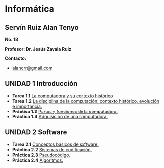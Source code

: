 # Informática

## Servín Ruiz Alan Tenyo

**No. 18**

**Profesor: Dr. Jesús Zavala Ruiz**

**Contacto:**
* alancrr@gmail.com
## UNIDAD 1 Introducción
* **Tarea 1.1** [La computadora y su contexto histórico](https://github.com/AlanServin/Informatica/blob/main/Tarea%201.1.md) 
* **Tarea 1.2** [La disciplina de la computación: contexto histórico, evolución e importancia.](https://github.com/AlanServin/Informatica/blob/main/Tarea%201.2.md)
* **Práctica 1.3** [Partes y funciones de la computadora.](https://github.com/AlanServin/Informatica/blob/main/Pr%C3%A1ctica%201.3.md)
* **Práctica 1.4** [Adquisición de una computadora.](https://github.com/AlanServin/Informatica/blob/main/Practica%201.4.md)

## UNIDAD 2 Software

* **Tarea 2.1** [Conceptos básicos de software.](https://github.com/AlanServin/Informatica/blob/main/Tarea%202.1.md)
* **Práctica 2.2** [Sistemas de codificación.](https://github.com/AlanServin/Informatica/blob/main/Pr%C3%A1ctica%202.2.md)
* **Práctica 2.3** [Pseudocódigo.](https://github.com/AlanServin/Informatica/blob/main/Pr%C3%A1ctica%202.3%20.md)
* **Práctica 2.4** [Algoritmos.](https://github.com/AlanServin/Informatica/blob/main/Pr%C3%A1ctica%202.4.md)
